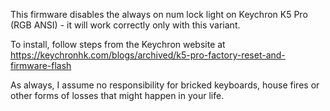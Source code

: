 This firmware disables the always on num lock light on Keychron K5 Pro (RGB ANSI) - it will work correctly only with this variant.

To install, follow steps from the Keychron website at https://keychronhk.com/blogs/archived/k5-pro-factory-reset-and-firmware-flash

As always, I assume no responsibility for bricked keyboards, house fires or other forms of losses that might happen in your life.
